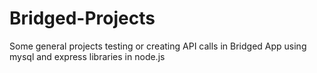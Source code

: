 # Bridged-Projects
Some general projects testing or creating API calls in Bridged App using mysql and express libraries in node.js
